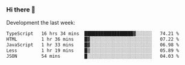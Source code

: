 ### Hi there 👋

Development the last week:
<!--START_SECTION:waka-->

```txt
TypeScript   16 hrs 34 mins  ██████████████████▓░░░░░░   74.21 %
HTML         1 hr 36 mins    █▓░░░░░░░░░░░░░░░░░░░░░░░   07.22 %
JavaScript   1 hr 33 mins    █▓░░░░░░░░░░░░░░░░░░░░░░░   06.98 %
Less         1 hr 19 mins    █▒░░░░░░░░░░░░░░░░░░░░░░░   05.89 %
JSON         54 mins         █░░░░░░░░░░░░░░░░░░░░░░░░   04.03 %
```

<!--END_SECTION:waka-->

<!--
**JASONPANGGO/jasonpanggo** is a ✨ _special_ ✨ repository because its `README.md` (this file) appears on your GitHub profile.

Here are some ideas to get you started:

- 🔭 I’m currently working on ...
- 🌱 I’m currently learning ...
- 👯 I’m looking to collaborate on ...
- 🤔 I’m looking for help with ...
- 💬 Ask me about ...
- 📫 How to reach me: ...
- 😄 Pronouns: ...
- ⚡ Fun fact: ...
-->
